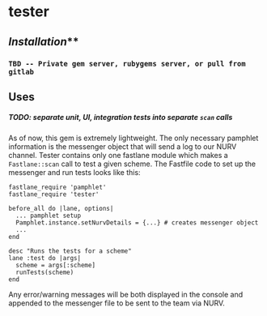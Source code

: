 # tester

## *Installation***
### `TBD -- Private gem server, rubygems server, or pull from gitlab`

## Uses

##### TODO: separate unit, UI, integration tests into separate `scan` calls

As of now, this gem is extremely lightweight. The only necessary pamphlet information is the messenger object that will send a log to our NURV channel. Tester contains only one fastlane module which makes a `Fastlane::scan` call to test a given scheme. The Fastfile code to set up the messenger and run tests looks like this:

```
fastlane_require 'pamphlet'
fastlane_require 'tester'

before_all do |lane, options|
  ... pamphlet setup
  Pamphlet.instance.setNurvDetails = {...} # creates messenger object
  ...
end

desc "Runs the tests for a scheme"
lane :test do |args|
  scheme = args[:scheme]
  runTests(scheme)
end
```

Any error/warning messages will be both displayed in the console and appended to the messenger file to be sent to the team via NURV.
